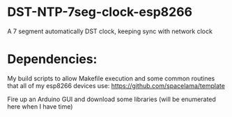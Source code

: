 # DST-NTP-7seg-clock-esp8266
A 7 segment automatically DST clock, keeping sync with network clock

# Dependencies:

My build scripts to allow Makefile execution and some common routines that all of my esp8266 devices use:
https://github.com/spacelama/template

Fire up an Arduino GUI and download some libraries (will be enumerated here when I have time)

